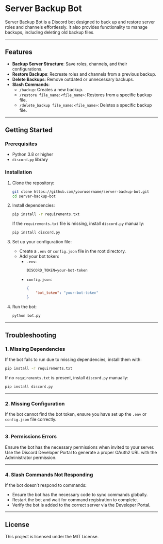 
# Server Backup Bot

Server Backup Bot is a Discord bot designed to back up and restore server roles and channels effortlessly. It also provides functionality to manage backups, including deleting old backup files.

---

## Features

- **Backup Server Structure**: Save roles, channels, and their configurations.
- **Restore Backups**: Recreate roles and channels from a previous backup.
- **Delete Backups**: Remove outdated or unnecessary backups.
- **Slash Commands**:
  - `/backup`: Creates a new backup.
  - `/restore file_name:<file_name>`: Restores from a specific backup file.
  - `/delete_backup file_name:<file_name>`: Deletes a specific backup file.

---

## Getting Started

### Prerequisites
- Python 3.8 or higher
- `discord.py` library

### Installation
1. Clone the repository:
   ```bash
   git clone https://github.com/yourusername/server-backup-bot.git
   cd server-backup-bot
   ```
2. Install dependencies:
   ```bash
   pip install -r requirements.txt
   ```
   If the `requirements.txt` file is missing, install `discord.py` manually:
   ```bash
   pip install discord.py
   ```

3. Set up your configuration file:
   - Create a `.env` or `config.json` file in the root directory.
   - Add your bot token:
     - `.env`:
       ```
       DISCORD_TOKEN=your-bot-token
       ```
     - `config.json`:
       ```json
       {
           "bot_token": "your-bot-token"
       }
       ```

4. Run the bot:
   ```bash
   python bot.py
   ```

---

## Troubleshooting

### 1. Missing Dependencies
If the bot fails to run due to missing dependencies, install them with:
```bash
pip install -r requirements.txt
```
If no `requirements.txt` is present, install `discord.py` manually:
```bash
pip install discord.py
```

---

### 2. Missing Configuration
If the bot cannot find the bot token, ensure you have set up the `.env` or `config.json` file correctly.

---

### 3. Permissions Errors
Ensure the bot has the necessary permissions when invited to your server. Use the Discord Developer Portal to generate a proper OAuth2 URL with the Administrator permission.

---

### 4. Slash Commands Not Responding
If the bot doesn’t respond to commands:
- Ensure the bot has the necessary code to sync commands globally.
- Restart the bot and wait for command registration to complete.
- Verify the bot is added to the correct server via the Developer Portal.

---

## License

This project is licensed under the MIT License.
